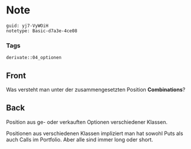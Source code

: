 # Note
```
guid: yj7-VyWOiH
notetype: Basic-d7a3e-4ce08
```

### Tags
```
derivate::04_optionen
```

## Front
Was versteht man unter der zusammengesetzten Position
<b>Combinations</b>?

## Back
Position aus ge- oder verkauften Optionen verschiedener Klassen.

Positionen aus verschiedenen Klassen impliziert man hat sowohl Puts als auch Calls im Portfolio. Aber alle sind immer long oder short.
